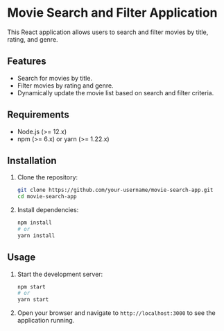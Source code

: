 # Movie Search and Filter Application

This React application allows users to search and filter movies by title, rating, and genre.

## Features

- Search for movies by title.
- Filter movies by rating and genre.
- Dynamically update the movie list based on search and filter criteria.

## Requirements

- Node.js (>= 12.x)
- npm (>= 6.x) or yarn (>= 1.22.x)

## Installation

1. Clone the repository:
    ```bash
    git clone https://github.com/your-username/movie-search-app.git
    cd movie-search-app
    ```

2. Install dependencies:
    ```bash
    npm install
    # or
    yarn install
    ```

## Usage

1. Start the development server:
    ```bash
    npm start
    # or
    yarn start
    ```

2. Open your browser and navigate to `http://localhost:3000` to see the application running.


